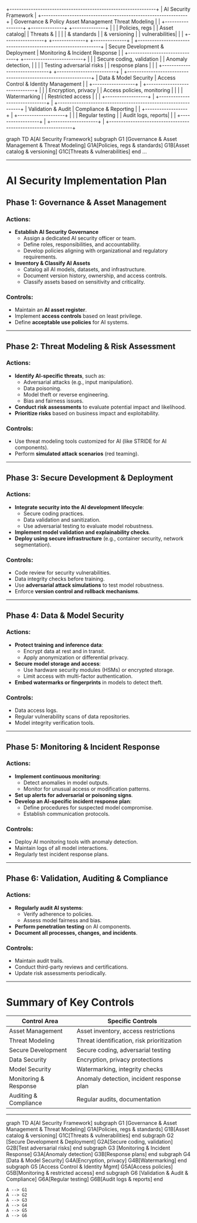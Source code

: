 +--------------------------------------------------------------+
|                      AI Security Framework                   |
+--------------------------------------------------------------+
| Governance & Policy      Asset Management     Threat Modeling |
|  +-----------------+     +--------------+     +--------------+ |
|  | Policies, regs  |     | Asset catalog|     | Threats &   | |
|  | & standards     |     | & versioning |     | vulnerabilities| |
|  +-----------------+     +--------------+     +--------------+ |
+--------------------------------------------------------------+
| Secure Development & Deployment | Monitoring & Incident Response |
|  +------------------------------+  +-------------------------+ |
|  | Secure coding, validation    |  | Anomaly detection,     | |
|  | Testing adversarial risks    |  | response plans         | |
|  +------------------------------+  +-------------------------+ |
+--------------------------------------------------------------+
| Data & Model Security | Access Control & Identity Management |
|  +------------------+ |  +------------------------------+ |
|  | Encryption, privacy | | Access policies, monitoring | |
|  | Watermarking        | | Restricted access           | |
|  +------------------+ |  +------------------------------+ |
+--------------------------------------------------------------+
| Validation & Audit | Compliance & Reporting |
|  +------------------+ |  +--------------------+ |
|  | Regular testing  | | Audit logs, reports| |
|  +------------------+ |  +--------------------+ |
+--------------------------------------------------------------+

graph TD
    A[AI Security Framework]
    subgraph G1 [Governance & Asset Management & Threat Modeling]
        G1A[Policies, regs & standards]
        G1B[Asset catalog & versioning]
        G1C[Threats & vulnerabilities]
    end
    ...

---

# **AI Security Implementation Plan**

## **Phase 1: Governance & Asset Management**

### Actions:
- **Establish AI Security Governance**
  - Assign a dedicated AI security officer or team.
  - Define roles, responsibilities, and accountability.
  - Develop policies aligning with organizational and regulatory requirements.
- **Inventory & Classify AI Assets**
  - Catalog all AI models, datasets, and infrastructure.
  - Document version history, ownership, and access controls.
  - Classify assets based on sensitivity and criticality.

### Controls:
- Maintain an **AI asset register**.
- Implement **access controls** based on least privilege.
- Define **acceptable use policies** for AI systems.

---

## **Phase 2: Threat Modeling & Risk Assessment**

### Actions:
- **Identify AI-specific threats**, such as:
  - Adversarial attacks (e.g., input manipulation).
  - Data poisoning.
  - Model theft or reverse engineering.
  - Bias and fairness issues.
- **Conduct risk assessments** to evaluate potential impact and likelihood.
- **Prioritize risks** based on business impact and exploitability.

### Controls:
- Use threat modeling tools customized for AI (like STRIDE for AI components).
- Perform **simulated attack scenarios** (red teaming).

---

## **Phase 3: Secure Development & Deployment**

### Actions:
- **Integrate security into the AI development lifecycle**:
  - Secure coding practices.
  - Data validation and sanitization.
  - Use adversarial testing to evaluate model robustness.
- **Implement model validation and explainability checks**.
- **Deploy using secure infrastructure** (e.g., container security, network segmentation).

### Controls:
- Code review for security vulnerabilities.
- Data integrity checks before training.
- Use **adversarial attack simulations** to test model robustness.
- Enforce **version control and rollback mechanisms**.

---

## **Phase 4: Data & Model Security**

### Actions:
- **Protect training and inference data**:
  - Encrypt data at rest and in transit.
  - Apply anonymization or differential privacy.
- **Secure model storage and access**:
  - Use hardware security modules (HSMs) or encrypted storage.
  - Limit access with multi-factor authentication.
- **Embed watermarks or fingerprints** in models to detect theft.

### Controls:
- Data access logs.
- Regular vulnerability scans of data repositories.
- Model integrity verification tools.

---

## **Phase 5: Monitoring & Incident Response**

### Actions:
- **Implement continuous monitoring**:
  - Detect anomalies in model outputs.
  - Monitor for unusual access or modification patterns.
- **Set up alerts for adversarial or poisoning signs**.
- **Develop an AI-specific incident response plan**:
  - Define procedures for suspected model compromise.
  - Establish communication protocols.

### Controls:
- Deploy AI monitoring tools with anomaly detection.
- Maintain logs of all model interactions.
- Regularly test incident response plans.

---

## **Phase 6: Validation, Auditing & Compliance**

### Actions:
- **Regularly audit AI systems**:
  - Verify adherence to policies.
  - Assess model fairness and bias.
- **Perform penetration testing** on AI components.
- **Document all processes, changes, and incidents**.

### Controls:
- Maintain audit trails.
- Conduct third-party reviews and certifications.
- Update risk assessments periodically.

---

# **Summary of Key Controls**

| Control Area | Specific Controls |  
|----------------|---------------------|  
| Asset Management | Asset inventory, access restrictions |  
| Threat Modeling | Threat identification, risk prioritization |  
| Secure Development | Secure coding, adversarial testing |  
| Data Security | Encryption, privacy protections |  
| Model Security | Watermarking, integrity checks |  
| Monitoring & Response | Anomaly detection, incident response plan |  
| Auditing & Compliance | Regular audits, documentation |  

---

graph TD
    A[AI Security Framework]
    subgraph G1 [Governance & Asset Management & Threat Modeling]
        G1A[Policies, regs & standards]
        G1B[Asset catalog & versioning]
        G1C[Threats & vulnerabilities]
    end
    subgraph G2 [Secure Development & Deployment]
        G2A[Secure coding, validation]
        G2B[Test adversarial risks]
    end
    subgraph G3 [Monitoring & Incident Response]
        G3A[Anomaly detection]
        G3B[Response plans]
    end
    subgraph G4 [Data & Model Security]
        G4A[Encryption, privacy]
        G4B[Watermarking]
    end
    subgraph G5 [Access Control & Identity Mgmt]
        G5A[Access policies]
        G5B[Monitoring & restricted access]
    end
    subgraph G6 [Validation & Audit & Compliance]
        G6A[Regular testing]
        G6B[Audit logs & reports]
    end

    A --> G1
    A --> G2
    A --> G3
    A --> G4
    A --> G5
    A --> G6
